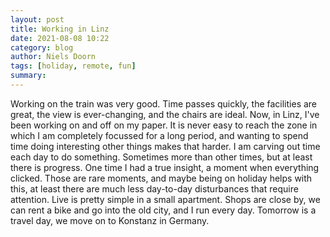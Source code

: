 ```yaml
---
layout: post
title: Working in Linz
date: 2021-08-08 10:22
category: blog
author: Niels Doorn
tags: [holiday, remote, fun]
summary: 
---
```


Working on the train was very good.
Time passes quickly, the facilities are great, the view is ever-changing, and the chairs are ideal.
Now, in Linz, I've been working on and off on my paper.
It is never easy to reach the zone in which I am completely focussed for a long period, and wanting to spend time doing interesting other things makes that harder.
I am carving out time each day to do something.
Sometimes more than other times, but at least there is progress.
One time I had a true insight, a moment when everything clicked.
Those are rare moments, and maybe being on holiday helps with this, at least there are much less day-to-day disturbances that require attention.
Live is pretty simple in a small apartment.
Shops are close by, we can rent a bike and go into the old city, and I run every day.
Tomorrow is a travel day, we move on to Konstanz in Germany.